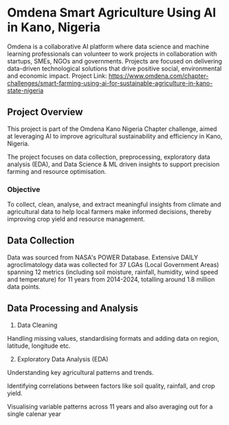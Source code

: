 # Omdena Smart Agriculture Using AI in Kano, Nigeria

Omdena is a collaborative AI platform where data science and machine learning professionals can volunteer to work projects in collaboration with startups, SMEs, NGOs and governments. Projects are focused on delivering data-driven technological solutions that drive positive social, environmental and economic impact.
Project Link: https://www.omdena.com/chapter-challenges/smart-farming-using-ai-for-sustainable-agriculture-in-kano-state-nigeria 



## Project Overview

This project is part of the Omdena Kano Nigeria Chapter challenge, aimed at leveraging AI to improve agricultural sustainability and efficiency in Kano, Nigeria.


The project focuses on data collection, preprocessing, exploratory data analysis (EDA), and Data Science & ML driven insights to support precision farming and resource optimisation.



### Objective

To collect, clean, analyse, and extract meaningful insights from climate and agricultural data to help local farmers make informed decisions, thereby improving crop yield and resource management.



## Data Collection

Data was sourced from NASA's POWER Database. Extensive DAILY agroclimatology data was collected for 37 LGAs (Local Government Areas) spanning 12 metrics (including soil moisture, rainfall, humidity, wind speed and temperature) for 11 years from 2014-2024, totalling around 1.8 million data points.




## Data Processing and Analysis


1. Data Cleaning

Handling missing values, standardising formats and adding data on region, latitude, longitude etc.


2. Exploratory Data Analysis (EDA)

Understanding key agricultural patterns and trends.

Identifying correlations between factors like soil quality, rainfall, and crop yield.

Visualising variable patterns across 11 years and also averaging out for a single calenar year




